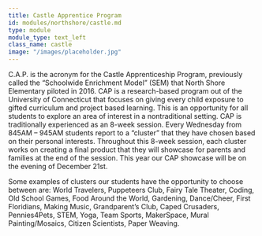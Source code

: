 ```yaml
---
title: Castle Apprentice Program
id: modules/northshore/castle.md
type: module
module_type: text_left
class_name: castle
image: "/images/placeholder.jpg"
---
```

C.A.P. is the acronym for the Castle Apprenticeship Program, previously called the “Schoolwide Enrichment Model” (SEM) that North Shore Elementary piloted in 2016. CAP is a research-based program out of the University of Connecticut that focuses on giving every child exposure to gifted curriculum and project based learning. This is an opportunity for all students to explore an area of interest in a nontraditional setting. CAP is traditionally experienced as an 8-week session.  Every Wednesday from 845AM – 945AM students report to a “cluster” that they have chosen based on their personal interests. Throughout this 8-week session, each cluster works on creating a final product that they will showcase for parents and families at the end of the session. This year our CAP showcase will be on the evening of December 21st.

Some examples of clusters our students have the opportunity to choose between are: World Travelers, Puppeteers Club, Fairy Tale Theater, Coding, Old School Games, Food Around the World, Gardening, Dance/Cheer, First Floridians, Making Music, Grandparent’s Club, Caped Crusaders, Pennies4Pets, STEM, Yoga, Team Sports, MakerSpace, Mural Painting/Mosaics, Citizen Scientists, Paper Weaving.